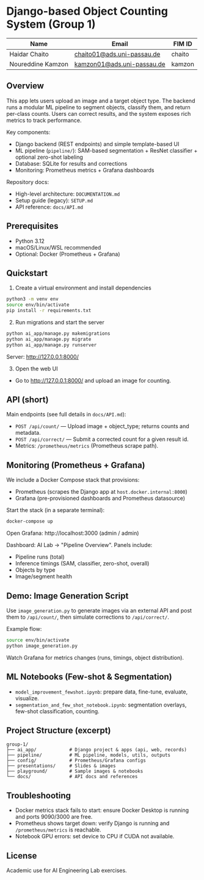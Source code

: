 # Django-based Object Counting System (Group 1)

| Name              | Email                      | FIM ID |
| ----------------- | -------------------------- | ------ |
| Haidar Chaito     | chaito01@ads.uni-passau.de | chaito |
| Noureddine Kamzon | kamzon01@ads.uni-passau.de | kamzon |

## Overview
This app lets users upload an image and a target object type. The backend runs a modular ML pipeline to segment objects, classify them, and return per-class counts. Users can correct results, and the system exposes rich metrics to track performance.

Key components:
- Django backend (REST endpoints) and simple template-based UI
- ML pipeline (`pipeline/`): SAM-based segmentation + ResNet classifier + optional zero-shot labeling
- Database: SQLite for results and corrections
- Monitoring: Prometheus metrics + Grafana dashboards

Repository docs:
- High-level architecture: `DOCUMENTATION.md`
- Setup guide (legacy): `SETUP.md`
- API reference: `docs/API.md`

## Prerequisites
- Python 3.12
- macOS/Linux/WSL recommended
- Optional: Docker (Prometheus + Grafana)

## Quickstart
1) Create a virtual environment and install dependencies
```sh
python3 -m venv env
source env/bin/activate
pip install -r requirements.txt
```

2) Run migrations and start the server
```sh
python ai_app/manage.py makemigrations
python ai_app/manage.py migrate
python ai_app/manage.py runserver
```
Server: http://127.0.0.1:8000/

3) Open the web UI
- Go to http://127.0.0.1:8000/ and upload an image for counting.

## API (short)
Main endpoints (see full details in `docs/API.md`):
- `POST /api/count/` — Upload image + object_type; returns counts and metadata.
- `POST /api/correct/` — Submit a corrected count for a given result id.
- Metrics: `/prometheus/metrics` (Prometheus scrape path).

## Monitoring (Prometheus + Grafana)
We include a Docker Compose stack that provisions:
- Prometheus (scrapes the Django app at `host.docker.internal:8000`)
- Grafana (pre-provisioned dashboards and Prometheus datasource)

Start the stack (in a separate terminal):
```sh
docker-compose up
```

Open Grafana: http://localhost:3000 (admin / admin)

Dashboard: AI Lab → "Pipeline Overview". Panels include:
- Pipeline runs (total)
- Inference timings (SAM, classifier, zero-shot, overall)
- Objects by type
- Image/segment health

## Demo: Image Generation Script
Use `image_generation.py` to generate images via an external API and post them to `/api/count/`, then simulate corrections to `/api/correct/`.

Example flow:
```sh
source env/bin/activate
python image_generation.py
```
Watch Grafana for metrics changes (runs, timings, object distribution).

## ML Notebooks (Few-shot & Segmentation)
- `model_improvement_fewshot.ipynb`: prepare data, fine-tune, evaluate, visualize.
- `segmentation_and_few_shot_notebook.ipynb`: segmentation overlays, few-shot classification, counting.

## Project Structure (excerpt)
```
group-1/
├── ai_app/            # Django project & apps (api, web, records)
├── pipeline/          # ML pipeline, models, utils, outputs
├── config/            # Prometheus/Grafana configs
├── presentations/     # Slides & images
├── playground/        # Sample images & notebooks
└── docs/              # API docs and references
```

## Troubleshooting
- Docker metrics stack fails to start: ensure Docker Desktop is running and ports 9090/3000 are free.
- Prometheus shows target down: verify Django is running and `/prometheus/metrics` is reachable.
- Notebook GPU errors: set device to CPU if CUDA not available.

## License
Academic use for AI Engineering Lab exercises.
